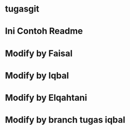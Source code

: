# tugasgit
# Ini Contoh Readme
# Modify by Faisal
# Modify by Iqbal
# Modify by Elqahtani
# Modify by branch tugas iqbal
